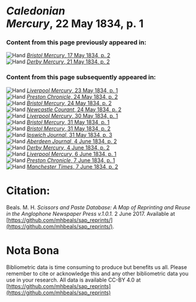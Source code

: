 # *Caledonian Mercury*, 22 May 1834, p. 1  
  
### Content from this page previously appeared in:  
![Hand](http://scissorsandpaste.net/wp-content/uploads/2017/06/smallhandpointer.png) [*Bristol Mercury*, 17 May 1834, p. 2](https://mhbeals.github.io/sap_html/Bristol-Mercury/Bristol-Mercury-17-May-1834-p-2)  
![Hand](http://scissorsandpaste.net/wp-content/uploads/2017/06/smallhandpointer.png) [*Derby Mercury*, 21 May 1834, p. 2](https://mhbeals.github.io/sap_html/Derby-Mercury/Derby-Mercury-21-May-1834-p-2)  
  
### Content from this page subsequently appeared in:  
![Hand](http://scissorsandpaste.net/wp-content/uploads/2017/06/smallhandpointer.png) [*Liverpool Mercury*, 23 May 1834, p. 1](https://mhbeals.github.io/sap_html/Liverpool-Mercury/Liverpool-Mercury-23-May-1834-p-1)  
![Hand](http://scissorsandpaste.net/wp-content/uploads/2017/06/smallhandpointer.png) [*Preston Chronicle*, 24 May 1834, p. 2](https://mhbeals.github.io/sap_html/Preston-Chronicle/Preston-Chronicle-24-May-1834-p-2)  
![Hand](http://scissorsandpaste.net/wp-content/uploads/2017/06/smallhandpointer.png) [*Bristol Mercury*, 24 May 1834, p. 2](https://mhbeals.github.io/sap_html/Bristol-Mercury/Bristol-Mercury-24-May-1834-p-2)  
![Hand](http://scissorsandpaste.net/wp-content/uploads/2017/06/smallhandpointer.png) [*Newcastle Courant*, 24 May 1834, p. 2](https://mhbeals.github.io/sap_html/Newcastle-Courant/Newcastle-Courant-24-May-1834-p-2)  
![Hand](http://scissorsandpaste.net/wp-content/uploads/2017/06/smallhandpointer.png) [*Liverpool Mercury*, 30 May 1834, p. 1](https://mhbeals.github.io/sap_html/Liverpool-Mercury/Liverpool-Mercury-30-May-1834-p-1)  
![Hand](http://scissorsandpaste.net/wp-content/uploads/2017/06/smallhandpointer.png) [*Bristol Mercury*, 31 May 1834, p. 1](https://mhbeals.github.io/sap_html/Bristol-Mercury/Bristol-Mercury-31-May-1834-p-1)  
![Hand](http://scissorsandpaste.net/wp-content/uploads/2017/06/smallhandpointer.png) [*Bristol Mercury*, 31 May 1834, p. 2](https://mhbeals.github.io/sap_html/Bristol-Mercury/Bristol-Mercury-31-May-1834-p-2)  
![Hand](http://scissorsandpaste.net/wp-content/uploads/2017/06/smallhandpointer.png) [*Ipswich Journal*, 31 May 1834, p. 3](https://mhbeals.github.io/sap_html/Ipswich-Journal/Ipswich-Journal-31-May-1834-p-3)  
![Hand](http://scissorsandpaste.net/wp-content/uploads/2017/06/smallhandpointer.png) [*Aberdeen Journal*, 4 June 1834, p. 2](https://mhbeals.github.io/sap_html/Aberdeen-Journal/Aberdeen-Journal-4-June-1834-p-2)  
![Hand](http://scissorsandpaste.net/wp-content/uploads/2017/06/smallhandpointer.png) [*Derby Mercury*, 4 June 1834, p. 2](https://mhbeals.github.io/sap_html/Derby-Mercury/Derby-Mercury-4-June-1834-p-2)  
![Hand](http://scissorsandpaste.net/wp-content/uploads/2017/06/smallhandpointer.png) [*Liverpool Mercury*, 6 June 1834, p. 1](https://mhbeals.github.io/sap_html/Liverpool-Mercury/Liverpool-Mercury-6-June-1834-p-1)  
![Hand](http://scissorsandpaste.net/wp-content/uploads/2017/06/smallhandpointer.png) [*Preston Chronicle*, 7 June 1834, p. 1](https://mhbeals.github.io/sap_html/Preston-Chronicle/Preston-Chronicle-7-June-1834-p-1)  
![Hand](http://scissorsandpaste.net/wp-content/uploads/2017/06/smallhandpointer.png) [*Manchester Times*, 7 June 1834, p. 2](https://mhbeals.github.io/sap_html/Manchester-Times/Manchester-Times-7-June-1834-p-2)  


# Citation: 

Beals. M. H. *Scissors and Paste Database: A Map of Reprinting and Reuse in the Anglophone Newspaper Press v.1.0.1.* 2 June 2017. Available at [https://github.com/mhbeals/sap_reprints/](https://github.com/mhbeals/sap_reprints/). 

# Nota Bona

Bibliometric data is time consuming to produce but benefits us all. Please remember to cite or acknowledge this and any other bibliometric data you use in your research. All data is available CC-BY 4.0 at [https://github.com/mhbeals/sap_reprints](https://github.com/mhbeals/sap_reprints)